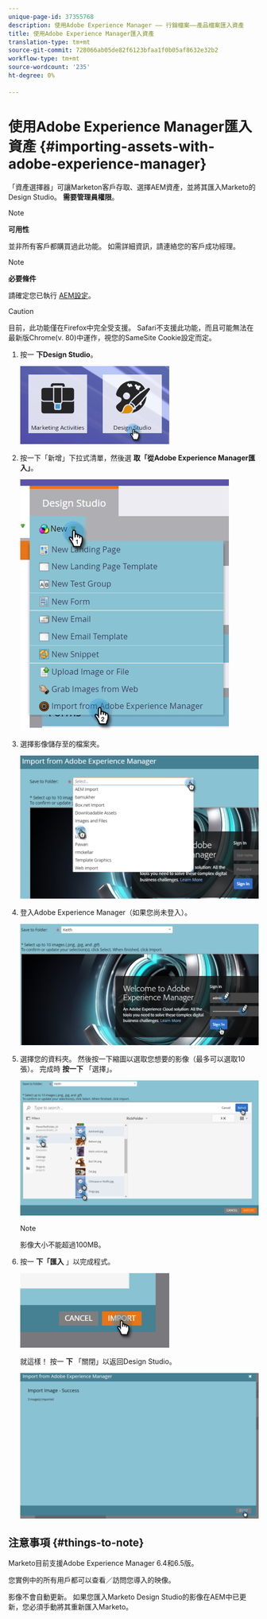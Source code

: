 ```yaml
---
unique-page-id: 37355768
description: 使用Adobe Experience Manager —— 行銷檔案——產品檔案匯入資產
title: 使用Adobe Experience Manager匯入資產
translation-type: tm+mt
source-git-commit: 728066ab05de82f6123bfaa1f0b05af8632e32b2
workflow-type: tm+mt
source-wordcount: '235'
ht-degree: 0%

---
```



# 使用Adobe Experience Manager匯入資產 {#importing-assets-with-adobe-experience-manager}

「資產選擇器」可讓Marketon客戶存取、選擇AEM資產，並將其匯入Marketo的Design Studio。 **需要管理員權限**。

>[!NOTE]
>
>**可用性**
>
>並非所有客戶都購買過此功能。 如需詳細資訊，請連絡您的客戶成功經理。

>[!NOTE]
>
>**必要條件**
>
>請確定您已執行 [AEM設定](https://docs.marketo.com/x/FwPLAQ)。

>[!CAUTION]
>
>目前，此功能僅在Firefox中完全受支援。 Safari不支援此功能，而且可能無法在最新版Chrome(v. 80)中運作，視您的SameSite Cookie設定而定。

1. 按一 **下Design Studio**。

   ![](assets/one-1.png)

1. 按一下「新增」下拉式清單，然後選 **取「從Adobe Experience Manager匯入」**。

   ![](assets/two-1.png)

1. 選擇影像儲存至的檔案夾。

   ![](assets/three-1.png)

1. 登入Adobe Experience Manager（如果您尚未登入）。

   ![](assets/four-1.png)

1. 選擇您的資料夾。 然後按一下縮圖以選取您想要的影像（最多可以選取10張）。 完成時 **按一下** 「選擇」。

   ![](assets/five.png)

   >[!NOTE]
   >
   >影像大小不能超過100MB。

1. 按一 **下「匯入** 」以完成程式。

   ![](assets/six-1.png)

   就這樣！ 按一 **下** 「關閉」以返回Design Studio。

   ![](assets/seven-1.png)

## 注意事項 {#things-to-note}

Marketo目前支援Adobe Experience Manager 6.4和6.5版。

您實例中的所有用戶都可以查看／訪問您導入的映像。

影像不會自動更新。 如果您匯入Marketo Design Studio的影像在AEM中已更新，您必須手動將其重新匯入Marketo。
